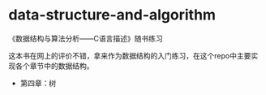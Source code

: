 # data-structure-and-algorithm
《数据结构与算法分析——C语言描述》随书练习

这本书在网上的评价不错，拿来作为数据结构的入门练习，在这个repo中主要实现各个章节中的数据结构。

- 第四章：树